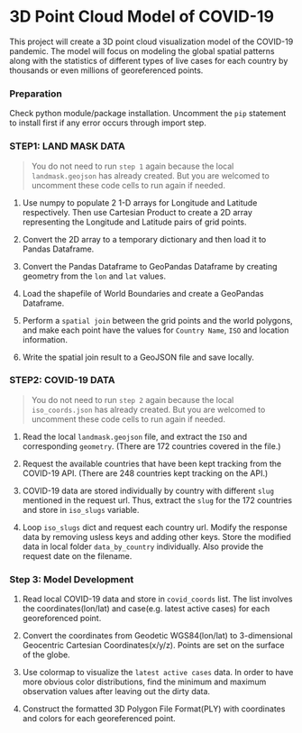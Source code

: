 # 3D Point Cloud Model of COVID-19

This project will create a 3D point cloud visualization model of the COVID-19 pandemic. The model will focus on modeling the global spatial patterns along with the statistics of different types of live cases for each country by thousands or even millions of georeferenced points.

### Preparation
Check python module/package installation. Uncomment the `pip` statement to install first if any error occurs through import step.


### STEP1: LAND MASK DATA

> You do not need to run `step 1` again because the local `landmask.geojson` has already created. But you are welcomed to uncomment these code cells to run again if needed.

1. Use numpy to populate 2 1-D arrays for Longitude and Latitude respectively. Then use Cartesian Product to create a 2D array representing the Longitude and Latitude pairs of grid points.

2. Convert the 2D array to a temporary dictionary and then load it to Pandas Dataframe.

3. Convert the Pandas Dataframe to GeoPandas Dataframe by creating geometry from the `lon` and `lat` values.

4. Load the shapefile of World Boundaries and create a GeoPandas Dataframe.

5. Perform a `spatial join` between the grid points and the world polygons, and make each point have the values for `Country Name`, `ISO` and location information.

6. Write the spatial join result to a GeoJSON file and save locally.

### STEP2: COVID-19 DATA

> You do not need to run `step 2` again because the local `iso_coords.json` has already created. But you are welcomed to uncomment these code cells to run again if needed.

1. Read the local `landmask.geojson` file, and extract the `ISO` and corresponding `geometry`. 
(There are 172 countries covered in the file.)

2. Request the available countries that have been kept tracking from the COVID-19 API. 
(There are 248 countries kept tracking on the API.)

3. COVID-19 data are stored individually by country with different `slug` mentioned in the request url. Thus, extract the `slug` for the 172 countries and store in `iso_slugs` variable.

4. Loop `iso_slugs` dict and request each country url. Modify the response data by removing usless keys and adding other keys. Store the modified data in local folder `data_by_country` individually. Also provide the request date on the filename.


### Step 3: Model Development
1. Read local COVID-19 data and store in `covid_coords` list. The list involves the coordinates(lon/lat) and case(e.g. latest active cases) for each georeforenced point.

2. Convert the coordinates from Geodetic WGS84(lon/lat) to 3-dimensional Geocentric Cartesian Coordinates(x/y/z). Points are set on the surface of the globe.

3. Use colormap to visualize the `latest active cases` data. In order to have more obvious color distributions, find the minimum and maximum observation values after leaving out the dirty data.

4. Construct the formatted 3D Polygon File Format(PLY) with coordinates and colors for each georeferenced point.
